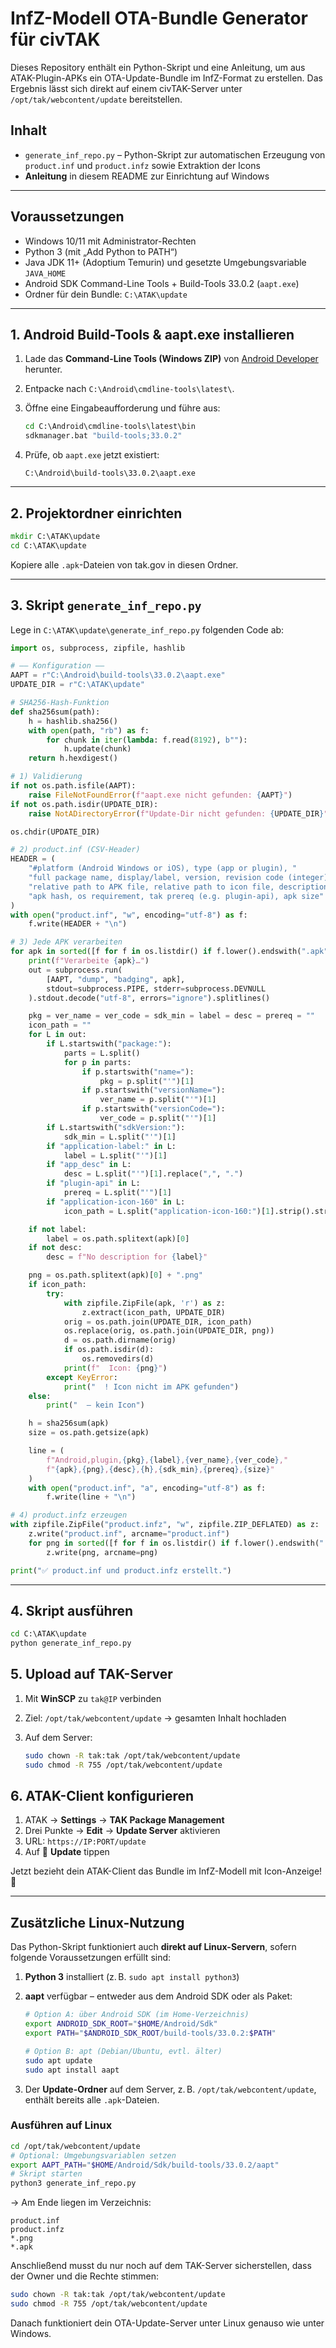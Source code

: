# InfZ-Modell OTA-Bundle Generator für civTAK

Dieses Repository enthält ein Python-Skript und eine Anleitung, um aus ATAK-Plugin-APKs ein OTA-Update-Bundle im InfZ-Format zu erstellen. Das Ergebnis lässt sich direkt auf einem civTAK-Server unter `/opt/tak/webcontent/update` bereitstellen.

## Inhalt

* `generate_inf_repo.py` – Python-Skript zur automatischen Erzeugung von `product.inf` und `product.infz` sowie Extraktion der Icons
* **Anleitung** in diesem README zur Einrichtung auf Windows

---

## Voraussetzungen

* Windows 10/11 mit Administrator-Rechten
* Python 3 (mit „Add Python to PATH“)
* Java JDK 11+ (Adoptium Temurin) und gesetzte Umgebungsvariable `JAVA_HOME`
* Android SDK Command-Line Tools + Build-Tools 33.0.2 (`aapt.exe`)
* Ordner für dein Bundle: `C:\ATAK\update`

---

## 1. Android Build-Tools & aapt.exe installieren

1. Lade das **Command-Line Tools (Windows ZIP)** von [Android Developer](https://developer.android.com/studio#command-tools) herunter.
2. Entpacke nach `C:\Android\cmdline-tools\latest\`.
3. Öffne eine Eingabeaufforderung und führe aus:

   ```bat
   cd C:\Android\cmdline-tools\latest\bin
   sdkmanager.bat "build-tools;33.0.2"
   ```
4. Prüfe, ob `aapt.exe` jetzt existiert:

   ```text
   C:\Android\build-tools\33.0.2\aapt.exe
   ```

---

## 2. Projektordner einrichten

```bat
mkdir C:\ATAK\update
cd C:\ATAK\update
```

Kopiere alle `.apk`-Dateien von tak.gov in diesen Ordner.

---

## 3. Skript `generate_inf_repo.py`

Lege in `C:\ATAK\update\generate_inf_repo.py` folgenden Code ab:

```python
import os, subprocess, zipfile, hashlib

# —— Konfiguration ——
AAPT = r"C:\Android\build-tools\33.0.2\aapt.exe"
UPDATE_DIR = r"C:\ATAK\update"

# SHA256-Hash-Funktion
def sha256sum(path):
    h = hashlib.sha256()
    with open(path, "rb") as f:
        for chunk in iter(lambda: f.read(8192), b""):
            h.update(chunk)
    return h.hexdigest()

# 1) Validierung
if not os.path.isfile(AAPT):
    raise FileNotFoundError(f"aapt.exe nicht gefunden: {AAPT}")
if not os.path.isdir(UPDATE_DIR):
    raise NotADirectoryError(f"Update-Dir nicht gefunden: {UPDATE_DIR}")

os.chdir(UPDATE_DIR)

# 2) product.inf (CSV-Header)
HEADER = (
    "#platform (Android Windows or iOS), type (app or plugin), "
    "full package name, display/label, version, revision code (integer), "
    "relative path to APK file, relative path to icon file, description, "
    "apk hash, os requirement, tak prereq (e.g. plugin-api), apk size"
)
with open("product.inf", "w", encoding="utf-8") as f:
    f.write(HEADER + "\n")

# 3) Jede APK verarbeiten
for apk in sorted([f for f in os.listdir() if f.lower().endswith(".apk")]):
    print(f"Verarbeite {apk}…")
    out = subprocess.run(
        [AAPT, "dump", "badging", apk],
        stdout=subprocess.PIPE, stderr=subprocess.DEVNULL
    ).stdout.decode("utf-8", errors="ignore").splitlines()

    pkg = ver_name = ver_code = sdk_min = label = desc = prereq = ""
    icon_path = ""
    for L in out:
        if L.startswith("package:"):
            parts = L.split()
            for p in parts:
                if p.startswith("name="):
                    pkg = p.split("'")[1]
                if p.startswith("versionName="):
                    ver_name = p.split("'")[1]
                if p.startswith("versionCode="):
                    ver_code = p.split("'")[1]
        if L.startswith("sdkVersion:"):
            sdk_min = L.split("'")[1]
        if "application-label:" in L:
            label = L.split("'")[1]
        if "app_desc" in L:
            desc = L.split("'")[1].replace(",", ".")
        if "plugin-api" in L:
            prereq = L.split("'")[1]
        if "application-icon-160" in L:
            icon_path = L.split("application-icon-160:")[1].strip().strip("'")

    if not label:
        label = os.path.splitext(apk)[0]
    if not desc:
        desc = f"No description for {label}"

    png = os.path.splitext(apk)[0] + ".png"
    if icon_path:
        try:
            with zipfile.ZipFile(apk, 'r') as z:
                z.extract(icon_path, UPDATE_DIR)
            orig = os.path.join(UPDATE_DIR, icon_path)
            os.replace(orig, os.path.join(UPDATE_DIR, png))
            d = os.path.dirname(orig)
            if os.path.isdir(d):
                os.removedirs(d)
            print(f"  Icon: {png}")
        except KeyError:
            print("  ! Icon nicht im APK gefunden")
    else:
        print("  – kein Icon")

    h = sha256sum(apk)
    size = os.path.getsize(apk)

    line = (
        f"Android,plugin,{pkg},{label},{ver_name},{ver_code},"
        f"{apk},{png},{desc},{h},{sdk_min},{prereq},{size}"
    )
    with open("product.inf", "a", encoding="utf-8") as f:
        f.write(line + "\n")

# 4) product.infz erzeugen
with zipfile.ZipFile("product.infz", "w", zipfile.ZIP_DEFLATED) as z:
    z.write("product.inf", arcname="product.inf")
    for png in sorted([f for f in os.listdir() if f.lower().endswith(".png")]):
        z.write(png, arcname=png)

print("✅ product.inf und product.infz erstellt.")
```

---

## 4. Skript ausführen

```bat
cd C:\ATAK\update
python generate_inf_repo.py
```

## 5. Upload auf TAK-Server

1. Mit **WinSCP** zu `tak@IP` verbinden
2. Ziel: `/opt/tak/webcontent/update` → gesamten Inhalt hochladen
3. Auf dem Server:

   ```bash
   sudo chown -R tak:tak /opt/tak/webcontent/update
   sudo chmod -R 755 /opt/tak/webcontent/update
   ```

## 6. ATAK-Client konfigurieren

1. ATAK → **Settings** → **TAK Package Management**
2. Drei Punkte → **Edit** → **Update Server** aktivieren
3. URL: `https://IP:PORT/update`
4. Auf 🔄 **Update** tippen

Jetzt bezieht dein ATAK-Client das Bundle im InfZ-Modell mit Icon-Anzeige! 🎉

---

## Zusätzliche Linux-Nutzung

Das Python-Skript funktioniert auch **direkt auf Linux-Servern**, sofern folgende Voraussetzungen erfüllt sind:

1. **Python 3** installiert (z. B. `sudo apt install python3`)
2. **aapt** verfügbar – entweder aus dem Android SDK oder als Paket:

   ```bash
   # Option A: über Android SDK (im Home-Verzeichnis)
   export ANDROID_SDK_ROOT="$HOME/Android/Sdk"
   export PATH="$ANDROID_SDK_ROOT/build-tools/33.0.2:$PATH"

   # Option B: apt (Debian/Ubuntu, evtl. älter)
   sudo apt update
   sudo apt install aapt
   ```
3. Der **Update-Ordner** auf dem Server, z. B. `/opt/tak/webcontent/update`, enthält bereits alle `.apk`-Dateien.

### Ausführen auf Linux

```bash
cd /opt/tak/webcontent/update
# Optional: Umgebungsvariablen setzen
export AAPT_PATH="$HOME/Android/Sdk/build-tools/33.0.2/aapt"
# Skript starten
python3 generate_inf_repo.py
```

→ Am Ende liegen im Verzeichnis:

```
product.inf
product.infz
*.png
*.apk
```

Anschließend musst du nur noch auf dem TAK-Server sicherstellen, dass der Owner und die Rechte stimmen:

```bash
sudo chown -R tak:tak /opt/tak/webcontent/update
sudo chmod -R 755 /opt/tak/webcontent/update
```

Danach funktioniert dein OTA-Update-Server unter Linux genauso wie unter Windows.
